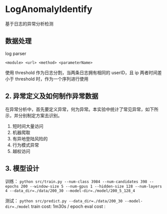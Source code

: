 # LogAnomalyIdentify

基于日志的异常分析检测

## 数据处理

log parser

`<module> <url> <method> <parameterName>`

使用 threshold 作为日志分割，当两条日志拥有相同的 userID，且 ip 两者时间差 小于 threshold 时，作为一个序列进行使用

## 2. 异常定义及如何制作异常数据

在异常分析中，首先要定义异常，何为异常。本实验中统计了常见异常，如下所示，并分别制定方案去识别。

1. 短时间大量访问
2. 机器爬取
3. 有异地登陆风险的
4. 行为模式异常
5. 越权访问

## 3. 模型设计

训练：
`python src/train.py --num-class 3984 --num-candidates 398 --epochs 200 --window-size 5 --num-gpus 1 --hidden-size 128 --num-layers 4 --data_dir=./data/200_30 --model-dir=./model/200_5_128_4`

测试：
`python src/predict.py --data_dir=./data/200_30 --model-dir=./model`
train cost: 1m30s / epoch
eval cost :

